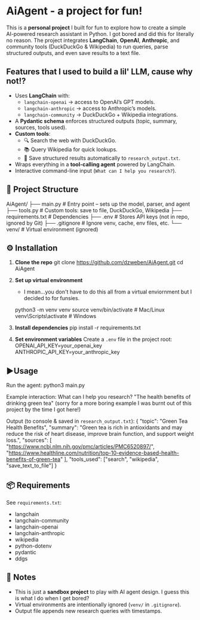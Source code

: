 # AiAgent - a project for fun!

This is a **personal project** I built for fun to explore how to create a simple AI-powered research assistant in Python. I got bored and did this for literally no reason.
The project integrates **LangChain**, **OpenAI**, **Anthropic**, and community tools (DuckDuckGo & Wikipedia) to run queries, parse structured outputs, and even save results to a text file.

##  Features that I used to build a lil' LLM, cause why not!?
- Uses **LangChain** with:
  - `langchain-openai` → access to OpenAI’s GPT models.
  - `langchain-anthropic` → access to Anthropic’s models.
  - `langchain-community` → DuckDuckGo + Wikipedia integrations.
- A **Pydantic schema** enforces structured outputs (topic, summary, sources, tools used).
- **Custom tools**:
  - 🔍 Search the web with DuckDuckGo.
  - 📚 Query Wikipedia for quick lookups.
  - 💾 Save structured results automatically to `research_output.txt`.
- Wraps everything in a **tool-calling agent** powered by LangChain.
- Interactive command-line input (`What can I help you research?`).

## 📂 Project Structure
AiAgent/
├── main.py             # Entry point – sets up the model, parser, and agent
├── tools.py            # Custom tools: save to file, DuckDuckGo, Wikipedia
├── requirements.txt    # Dependencies
├── .env                # Stores API keys (not in repo, ignored by Git)
├── .gitignore          # Ignore venv, cache, env files, etc.
└── venv/               # Virtual environment (ignored)

## ⚙️ Installation
1. **Clone the repo**
   git clone https://github.com/dzweben/AiAgent.git
   cd AiAgent

2. **Set up virtual environment**

   - I mean...you don't have to do this all from a virtual enviornment but I decided to for funsies.
     
   python3 -m venv venv
   source venv/bin/activate   # Mac/Linux
   venv\Scripts\activate      # Windows

4. **Install dependencies**
   pip install -r requirements.txt

5. **Set environment variables**
   Create a `.env` file in the project root:
   OPENAI_API_KEY=your_openai_key
   ANTHROPIC_API_KEY=your_anthropic_key

## ▶Usage
Run the agent:
   python3 main.py

Example interaction:
   What can I help you research? "The health benefits of drinking green tea" (sorry for a more boring example I was burnt out of this project by the time I got here!)

Output (to console & saved in `research_output.txt`):
{
  "topic": "Green Tea Health Benefits",
  "summary": "Green tea is rich in antioxidants and may reduce the risk of heart disease, improve brain function, and support weight loss.",
  "sources": [
    "https://www.ncbi.nlm.nih.gov/pmc/articles/PMC6520897/",
    "https://www.healthline.com/nutrition/top-10-evidence-based-health-benefits-of-green-tea"
  ],
  "tools_used": ["search", "wikipedia", "save_text_to_file"]
}

## 📦 Requirements
See `requirements.txt`:
- langchain
- langchain-community
- langchain-openai
- langchain-anthropic
- wikipedia
- python-dotenv
- pydantic
- ddgs

## 📝 Notes
- This is just a **sandbox project** to play with AI agent design. I guess this is what I do when I get bored?
- Virtual environments are intentionally ignored (`venv/` in `.gitignore`).
- Output file appends new research queries with timestamps.


